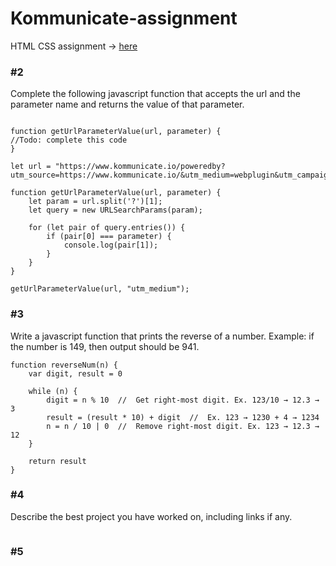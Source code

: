 # Kommunicate-assignment
HTML CSS assignment -> [here](https://vinayak0127.github.io/Kommunicate-assignment/)
### #2
Complete the following javascript function that accepts the url and the parameter
name and returns the value of that parameter.
```

function getUrlParameterValue(url, parameter) {
//Todo: complete this code
}
```
```
let url = "https://www.kommunicate.io/poweredby?utm_source=https://www.kommunicate.io/&utm_medium=webplugin&utm_campaign=poweredby"

function getUrlParameterValue(url, parameter) {
    let param = url.split('?')[1];
    let query = new URLSearchParams(param);

    for (let pair of query.entries()) {
        if (pair[0] === parameter) {
            console.log(pair[1]);
        }
    }
}

getUrlParameterValue(url, "utm_medium");

```
### #3
Write a javascript function that prints the reverse of a number. Example: if the
number is 149, then output should be 941.
```
function reverseNum(n) {
    var digit, result = 0

    while (n) {
        digit = n % 10  //  Get right-most digit. Ex. 123/10 → 12.3 → 3
        result = (result * 10) + digit  //  Ex. 123 → 1230 + 4 → 1234
        n = n / 10 | 0  //  Remove right-most digit. Ex. 123 → 12.3 → 12
    }

    return result
}
```
### #4
Describe the best project you have worked on, including links if any.
```
```
### #5
```
```
